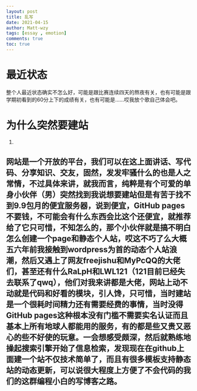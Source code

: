 ```yaml
---
layout: post
title: 乱写
date: 2021-04-15
author: Matt-wzy
tags: [essay , emotion]
comments: true
toc: true
---
```


# 最近状态

整个人最近状态确实不怎么好，可能是跟比赛连续四天的熬夜有关，也有可能是跟学期初看到的60分上下的成绩有关，也有可能是……哎我放个歌自己体会吧。

<div class="aplayer" data-id="30284674" data-server="netease" data-type="song" data-mode="random"></div>

# 为什么突然要建站
1. 
## 网站是一个开放的平台，我们可以在这上面讲话、写代码、分享知识、交友，固然，发发牢骚什么的也是人之常情，不过具体来讲，就我而言，纯粹是有个可爱的单身小伙伴（男）突然找到我说想要建站但是有苦于找不到9.9包月的便宜服务器，说到便宜，GitHub pages 不要钱，不可能会有什么东西会比这个还便宜，就推荐给了它只可惜，不知怎么的，那个小伙伴就是搞不明白怎么创建一个page和静态个人站，哎这不巧了么大概五六年前我接触到wordpress为首的动态个人站浪潮，然后又遇上了网友freejishu和MyPcQQ的大佬们，甚至还有什么RaLpH和LWL121（121目前已经失去联系了qwq），他们对我来讲都是大佬，网站上动不动就是代码和好看的模块，引人馋，只可惜，当时建站是一个很耗时间精力还有需要经费的事情，当时没得GitHub pages这种根本没有门槛不需要实名认证而且基本上所有地球人都能用的服务，有的都是些又贵又恶心的些不好使的玩意。一会想感受颇深，然后就熟练地操起搜索引擎开始了信息检索，发现现在在github上面建一个站不仅技术简单了，而且有很多模板支持静态站的动态更新，可以说很大程度上方便了不会代码的我们的这群编程小白的写博客之路。
